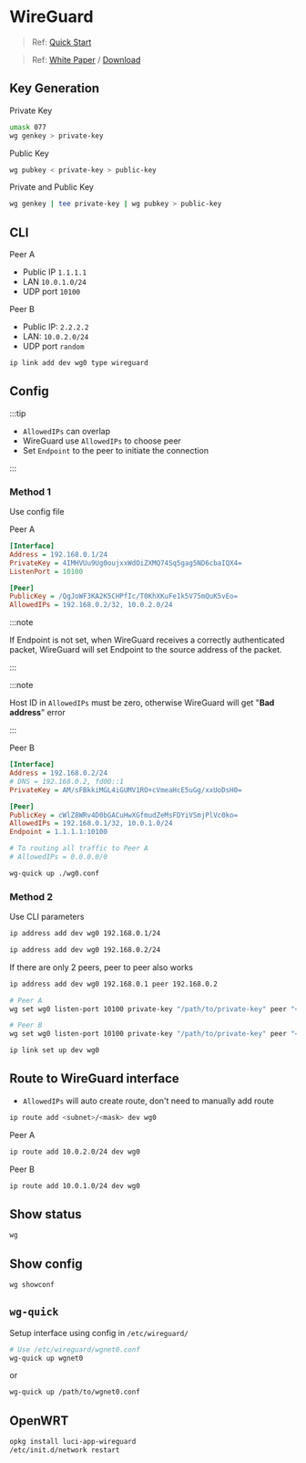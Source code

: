 # WireGuard

> Ref: [Quick Start](https://www.wireguard.com/quickstart/)

> Ref: [White Paper](https://www.wireguard.com/papers/wireguard.pdf) / [Download](./wireguard.pdf)

## Key Generation

Private Key

```bash
umask 077
wg genkey > private-key
```

Public Key

```bash
wg pubkey < private-key > public-key
```

Private and Public Key

```bash
wg genkey | tee private-key | wg pubkey > public-key
```

## CLI

Peer A

- Public IP `1.1.1.1`
- LAN `10.0.1.0/24`
- UDP port `10100`

Peer B

- Public IP: `2.2.2.2`
- LAN: `10.0.2.0/24`
- UDP port `random`

```bash
ip link add dev wg0 type wireguard
```

## Config

:::tip

- `AllowedIPs` can overlap
- WireGuard use `AllowedIPs` to choose peer
- Set `Endpoint` to the peer to initiate the connection

:::

### Method 1

Use config file

Peer A

```ini title="wg0.conf"
[Interface]
Address = 192.168.0.1/24
PrivateKey = 4IMHVUu9Ug0oujxxWdOiZXMQ74Sq5gag5ND6cbaIQX4=
ListenPort = 10100

[Peer]
PublicKey = /QgJoWF3KA2K5CHPfIc/T0KhXKuFe1k5V75mQuK5vEo=
AllowedIPs = 192.168.0.2/32, 10.0.2.0/24
```

:::note

If Endpoint is not set, when WireGuard receives a correctly authenticated packet, WireGuard will set Endpoint to the source address of the packet.

:::

:::note

Host ID in `AllowedIPs` must be zero, otherwise WireGuard will get "**Bad address**" error

:::

Peer B

```ini title="wg0.conf"
[Interface]
Address = 192.168.0.2/24
# DNS = 192.168.0.2, fd00::1
PrivateKey = AM/sFBkkiMGL4iGUMV1RO+cVmeaHcE5uGg/xxUoDsH0=

[Peer]
PublicKey = cWlZ8WRv4D0bGACuHwXGfmudZeMsFDYiVSmjPlVc0ko=
AllowedIPs = 192.168.0.1/32, 10.0.1.0/24
Endpoint = 1.1.1.1:10100

# To routing all traffic to Peer A
# AllowedIPs = 0.0.0.0/0
```

```bash
wg-quick up ./wg0.conf
```

### Method 2

Use CLI parameters

```bash title="Peer A"
ip address add dev wg0 192.168.0.1/24
```

```bash title="Peer B"
ip address add dev wg0 192.168.0.2/24
```

If there are only 2 peers, peer to peer also works

```bash
ip address add dev wg0 192.168.0.1 peer 192.168.0.2
```

```bash
# Peer A
wg set wg0 listen-port 10100 private-key "/path/to/private-key" peer "<peer B public key>" allowed-ips "192.168.0.2/32,10.0.2.0/24"
```

```bash
# Peer B
wg set wg0 listen-port 10100 private-key "/path/to/private-key" peer "<peer A public key>" allowed-ips "192.168.0.1/32,10.0.1.0/24" endpoint "1.1.1.1:10100"
```

```bash
ip link set up dev wg0
```

## Route to WireGuard interface

- `AllowedIPs` will auto create route, don't need to manually add route

```sh
ip route add <subnet>/<mask> dev wg0
```

Peer A

```sh
ip route add 10.0.2.0/24 dev wg0
```

Peer B

```sh
ip route add 10.0.1.0/24 dev wg0
```

## Show status

```bash
wg
```

## Show config

```bash
wg showconf
```

## `wg-quick`

Setup interface using config in `/etc/wireguard/`

```bash
# Use /etc/wireguard/wgnet0.conf
wg-quick up wgnet0
```

or

```bash
wg-quick up /path/to/wgnet0.conf
```

## OpenWRT

```sh
opkg install luci-app-wireguard
/etc/init.d/network restart
```
